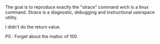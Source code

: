 The goal is to reproduce exactly the "strace" command wich is a linux command. Strace is a diagnostic, debugging and instructional userspace utility.

I didn't do the return value.

PS : Forget about the malloc of 100
